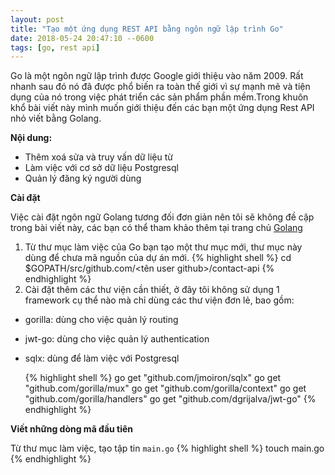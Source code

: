```yaml
---
layout: post
title: "Tạo một ứng dụng REST API bằng ngôn ngữ lập trình Go"
date: 2018-05-24 20:47:10 --0600
tags: [go, rest api]
---
```


Go là một ngôn ngữ lập trình được Google giới thiệu vào năm 2009. Rất nhanh sau đó nó đã được phổ biến ra toàn thế giới vì sự mạnh mẽ và tiện dụng của nó trong việc phát triển các sản phẩm phần mềm.Trong khuôn khổ bài viết này mình muốn giới thiệu đến các bạn một ứng dụng Rest API nhỏ viết bằng Golang.

**Nội dung:**

* Thêm xoá sửa và truy vấn dữ liệu từ
* Làm việc với cơ sở dữ liệu Postgresql
* Quản lý đăng ký người dùng

**Cài đặt**

Việc cài đặt ngôn ngữ Golang tương đối đơn giản nên tôi sẽ không đề cập trong bài viết này, các bạn có thể tham khảo thêm tại trang chủ [Golang](https://golang.org/)

1.  Từ thư mục làm việc của Go bạn tạo một thư mục mới, thư mục này dùng để chưa mã nguồn của dự án mới.
    {% highlight shell %}
    cd $GOPATH/src/github.com/<tên user github>/contact-api
    {% endhighlight %}
2.  Cài đặt thêm các thư viện cần thiết, ở đây tôi không sử dụng 1 framework cụ thể nào mà chỉ dùng các thư viện đơn lẻ, bao gồm:

* gorilla: dùng cho việc quản lý routing
* jwt-go: dùng cho việc quản lý authentication
* sqlx: dùng để làm việc với Postgresql

  {% highlight shell %}
  go get "github.com/jmoiron/sqlx"
  go get "github.com/gorilla/mux"
  go get "github.com/gorilla/context"
  go get "github.com/gorilla/handlers"
  go get "github.com/dgrijalva/jwt-go"
  {% endhighlight %}

**Viết những dòng mã đầu tiên**

Từ thư mục làm việc, tạo tập tin `main.go`
{% highlight shell %}
touch main.go
{% endhighlight %}
